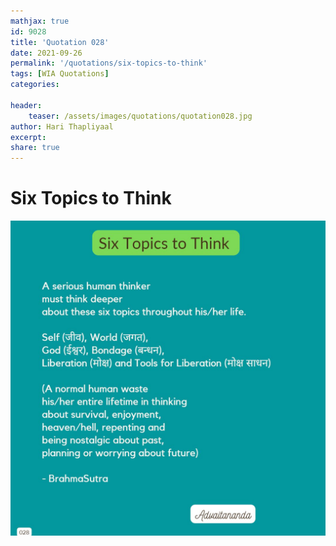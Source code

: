 ```yaml
---
mathjax: true
id: 9028
title: 'Quotation 028'
date: 2021-09-26
permalink: '/quotations/six-topics-to-think'
tags: [WIA Quotations] 
categories: 

header:
    teaser: /assets/images/quotations/quotation028.jpg
author: Hari Thapliyaal 
excerpt:
share: true 
---
```


# Six Topics to Think

![Six Topics to Think](/assets/images/quotations/quotation028.jpg)
